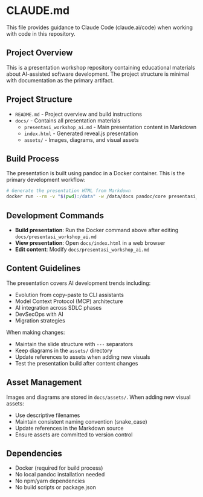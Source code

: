 # CLAUDE.md

This file provides guidance to Claude Code (claude.ai/code) when working with code in this repository.

## Project Overview

This is a presentation workshop repository containing educational materials about AI-assisted software development. The project structure is minimal with documentation as the primary artifact.

## Project Structure

- `README.md` - Project overview and build instructions
- `docs/` - Contains all presentation materials
  - `presentasi_workshop_ai.md` - Main presentation content in Markdown
  - `index.html` - Generated reveal.js presentation
  - `assets/` - Images, diagrams, and visual assets

## Build Process

The presentation is built using pandoc in a Docker container. This is the primary development workflow:

```bash
# Generate the presentation HTML from Markdown
docker run --rm -v "$(pwd):/data" -w /data/docs pandoc/core presentasi_workshop_ai.md -t revealjs -s -o index.html --metadata title="Workshop AI Development" -V theme=white
```

## Development Commands

- **Build presentation**: Run the Docker command above after editing `docs/presentasi_workshop_ai.md`
- **View presentation**: Open `docs/index.html` in a web browser
- **Edit content**: Modify `docs/presentasi_workshop_ai.md`

## Content Guidelines

The presentation covers AI development trends including:
- Evolution from copy-paste to CLI assistants
- Model Context Protocol (MCP) architecture
- AI integration across SDLC phases
- DevSecOps with AI
- Migration strategies

When making changes:
- Maintain the slide structure with `---` separators
- Keep diagrams in the `assets/` directory
- Update references to assets when adding new visuals
- Test the presentation build after content changes

## Asset Management

Images and diagrams are stored in `docs/assets/`. When adding new visual assets:
- Use descriptive filenames
- Maintain consistent naming convention (snake_case)
- Update references in the Markdown source
- Ensure assets are committed to version control

## Dependencies

- Docker (required for build process)
- No local pandoc installation needed
- No npm/yarn dependencies
- No build scripts or package.json